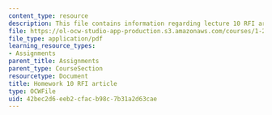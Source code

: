 ```yaml
---
content_type: resource
description: This file contains information regarding lecture 10 RFI article.
file: https://ol-ocw-studio-app-production.s3.amazonaws.com/courses/1-264j-database-internet-and-systems-integration-technologies-fall-2013/42bec2d6eeb2cfacb98c7b31a2d63cae_MIT1_264JF13_HW10_RFI.pdf
file_type: application/pdf
learning_resource_types:
- Assignments
parent_title: Assignments
parent_type: CourseSection
resourcetype: Document
title: Homework 10 RFI article
type: OCWFile
uid: 42bec2d6-eeb2-cfac-b98c-7b31a2d63cae
---
```


